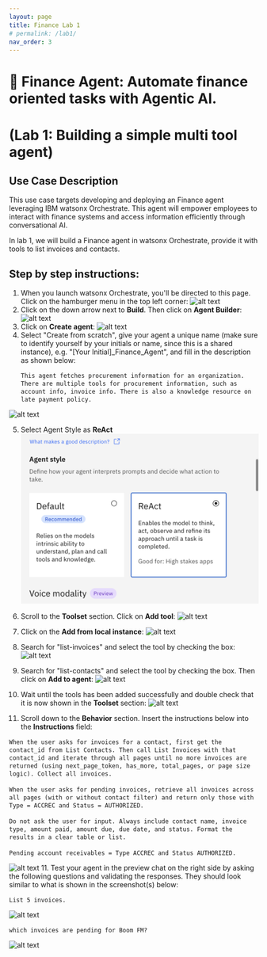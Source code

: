 ```yaml
---
layout: page
title: Finance Lab 1
# permalink: /lab1/
nav_order: 3
---
```

# 🏦 Finance Agent: Automate finance oriented tasks with Agentic AI. 
# (Lab 1: Building a simple multi tool agent)

## Use Case Description

This use case targets developing and deploying an Finance agent leveraging IBM watsonx Orchestrate. This agent will empower employees to interact with finance systems and access information efficiently through conversational AI.

In lab 1, we will build a Finance agent in watsonx Orchestrate, provide it with tools to list invoices and contacts. 

## Step by step instructions:

1. When you launch watsonx Orchestrate, you'll be directed to this page. Click on the hamburger menu in the top left corner:
   ![alt text](imgs/imgs_a/Finance_a_step_1.png)
2. Click on the down arrow next to **Build**. Then click on **Agent Builder**:
   ![alt text](imgs/imgs_a/Finance_a_step_2.png)
3. Click on **Create agent**:
   ![alt text](imgs/imgs_a/Finance_a_step_3.png)
4. Select "Create from scratch", give your agent a unique name (make sure to identify yourself by your initials or name, since this is a shared instance), e.g. "[Your Initial]\_Finance_Agent", and fill in the description as shown below:
   ```
   This agent fetches procurement information for an organization. There are multiple tools for procurement information, such as account info, invoice info. There is also a knowledge resource on late payment policy.
   ```
![alt text](imgs/imgs_a/Finance_a_step_4.png)

5. Select Agent Style as **ReAct**
![alt text](imgs/imgs_a/Finance_a_step_4a.png)


6. Scroll to the **Toolset** section. Click on **Add tool**:
![alt text](imgs/imgs_a/Finance_a_step_5.png)

7. Click on the **Add from local instance**:
![alt text](imgs/imgs_a/Finance_a_step_6.png)

8. Search for "list-invoices" and select the tool by checking the box:
![alt text](imgs/imgs_a/Finance_a_step_7.png)

9. Search for "list-contacts" and select the tool by checking the box. Then click on **Add to agent**:
![alt text](imgs/imgs_a/Finance_a_step_8.png)

10. Wait until the tools has been added successfully and double check that it is now shown in the **Toolset** section:
![alt text](imgs/imgs_a/Finance_a_step_9.png)

11. Scroll down to the **Behavior** section. Insert the instructions below into the **Instructions** field:

   ```
   When the user asks for invoices for a contact, first get the contact_id from List Contacts. Then call List Invoices with that contact_id and iterate through all pages until no more invoices are returned (using next_page_token, has_more, total_pages, or page size logic). Collect all invoices.

   When the user asks for pending invoices, retrieve all invoices across all pages (with or without contact filter) and return only those with Type = ACCREC and Status = AUTHORIZED.

   Do not ask the user for input. Always include contact name, invoice type, amount paid, amount due, due date, and status. Format the results in a clear table or list.

   Pending account receivables = Type ACCREC and Status AUTHORIZED.

   ```

![alt text](imgs/imgs_a/Finance_a_step_10.png)
11. Test your agent in the preview chat on the right side by asking the following questions and validating the responses. They should look similar to what is shown in the screenshot(s) below:

```
List 5 invoices.
```

![alt text](imgs/imgs_a/Finance_a_test_1.png)

```
which invoices are pending for Boom FM?
```

![alt text](imgs/imgs_a/Finance_a_test_2.png)
